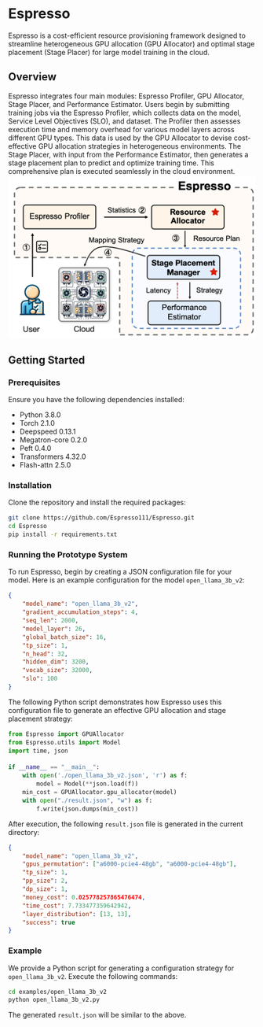 # Espresso

Espresso is a cost-efficient resource provisioning framework designed to streamline heterogeneous GPU allocation (GPU Allocator) and optimal stage placement (Stage Placer) for large model training in the cloud.

## Overview

Espresso integrates four main modules: Espresso Profiler, GPU Allocator, Stage Placer, and Performance Estimator. Users begin by submitting training jobs via the Espresso Profiler, which collects data on the model, Service Level Objectives (SLO), and dataset. The Profiler then assesses execution time and memory overhead for various model layers across different GPU types. This data is used by the GPU Allocator to devise cost-effective GPU allocation strategies in heterogeneous environments. The Stage Placer, with input from the Performance Estimator, then generates a stage placement plan to predict and optimize training time. This comprehensive plan is executed seamlessly in the cloud environment.
![Architecture](images/architecture.png)


## Getting Started

### Prerequisites

Ensure you have the following dependencies installed:

- Python 3.8.0
- Torch 2.1.0
- Deepspeed 0.13.1
- Megatron-core 0.2.0
- Peft 0.4.0
- Transformers 4.32.0
- Flash-attn 2.5.0

### Installation

Clone the repository and install the required packages:

```bash
git clone https://github.com/Espresso111/Espresso.git
cd Espresso
pip install -r requirements.txt
```

### Running the Prototype System

To run Espresso, begin by creating a JSON configuration file for your model. Here is an example configuration for the model `open_llama_3b_v2`:

```json
{
    "model_name": "open_llama_3b_v2",
    "gradient_accumulation_steps": 4,
    "seq_len": 2000,
    "model_layer": 26,
    "global_batch_size": 16,
    "tp_size": 1,
    "n_head": 32,
    "hidden_dim": 3200,
    "vocab_size": 32000,
    "slo": 100
}
```

The following Python script demonstrates how Espresso uses this configuration file to generate an effective GPU allocation and stage placement strategy:

```python
from Espresso import GPUAllocator
from Espresso.utils import Model
import time, json

if __name__ == "__main__":
    with open('./open_llama_3b_v2.json', 'r') as f:
        model = Model(**json.load(f))
    min_cost = GPUAllocator.gpu_allocator(model)
    with open("./result.json", "w") as f:
        f.write(json.dumps(min_cost))
```

After execution, the following `result.json` file is generated in the current directory:

```json
{
    "model_name": "open_llama_3b_v2",
    "gpus_permutation": ["a6000-pcie4-48gb", "a6000-pcie4-48gb"],
    "tp_size": 1,
    "pp_size": 2,
    "dp_size": 1,
    "money_cost": 0.025778257865476474,
    "time_cost": 7.733477359642942,
    "layer_distribution": [13, 13],
    "success": true
}
```

### Example

We provide a Python script for generating a configuration strategy for `open_llama_3b_v2`. Execute the following commands:

```bash
cd examples/open_llama_3b_v2
python open_llama_3b_v2.py
```

The generated `result.json` will be similar to the above.

